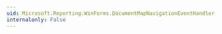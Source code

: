 ```yaml
---
uid: Microsoft.Reporting.WinForms.DocumentMapNavigationEventHandler
internalonly: False
---
```

